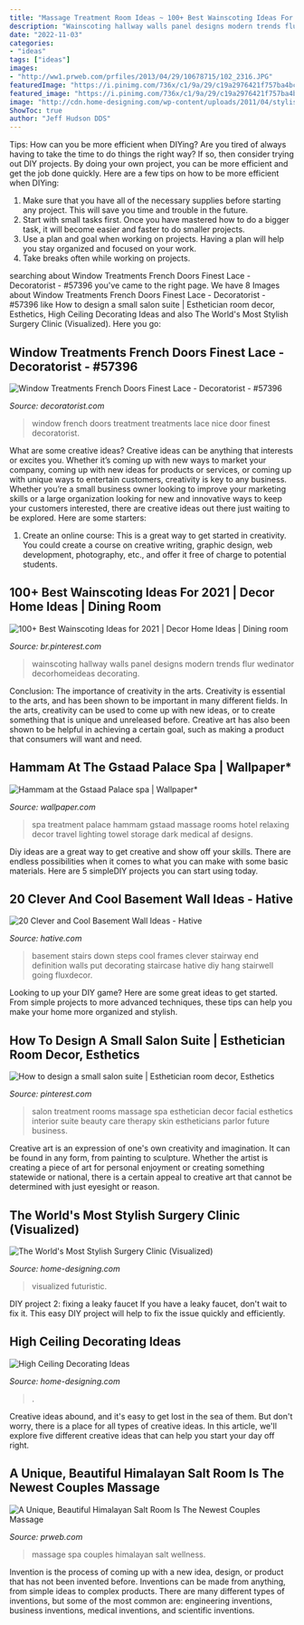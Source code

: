 ```yaml
---
title: "Massage Treatment Room Ideas ~ 100+ Best Wainscoting Ideas For 2021"
description: "Wainscoting hallway walls panel designs modern trends flur wedinator decorhomeideas decorating"
date: "2022-11-03"
categories:
- "ideas"
tags: ["ideas"]
images:
- "http://ww1.prweb.com/prfiles/2013/04/29/10678715/102_2316.JPG"
featuredImage: "https://i.pinimg.com/736x/c1/9a/29/c19a2976421f757ba4bcc54978d74559.jpg"
featured_image: "https://i.pinimg.com/736x/c1/9a/29/c19a2976421f757ba4bcc54978d74559.jpg"
image: "http://cdn.home-designing.com/wp-content/uploads/2011/04/stylish-consultation-room-interior.jpg"
ShowToc: true
author: "Jeff Hudson DDS"
---
```



Tips: How can you be more efficient when DIYing?
Are you tired of always having to take the time to do things the right way? If so, then consider trying out DIY projects. By doing your own project, you can be more efficient and get the job done quickly. Here are a few tips on how to be more efficient when DIYing: 
1. Make sure that you have all of the necessary supplies before starting any project. This will save you time and trouble in the future.
2. Start with small tasks first. Once you have mastered how to do a bigger task, it will become easier and faster to do smaller projects. 
3. Use a plan and goal when working on projects. Having a plan will help you stay organized and focused on your work. 
4. Take breaks often while working on projects.

	

		
searching about Window Treatments French Doors Finest Lace - Decoratorist - #57396 you've came to the right page. We have 8 Images about Window Treatments French Doors Finest Lace - Decoratorist - #57396 like How to design a small salon suite | Esthetician room decor, Esthetics, High Ceiling Decorating Ideas and also The World&#039;s Most Stylish Surgery Clinic (Visualized). Here you go:
		
    
## Window Treatments French Doors Finest Lace - Decoratorist - #57396

<img loading=lazy src="https://i1.wp.com/cdn.decoratorist.com/wp-content/uploads/window-treatments-french-doors-finest-lace-563550.jpg?fit=1440%2C1920&amp;ssl=1" onerror="this.onerror=null;this.src='https://tse3.mm.bing.net/th?id=OIP.I9b4lRphiZerkRnLPMjYSAHaJ4&amp;pid=15.1';" alt="Window Treatments French Doors Finest Lace - Decoratorist - #57396">

_Source: decoratorist.com_

>window french doors treatment treatments lace nice door finest decoratorist. 

	

What are some creative ideas?
Creative ideas can be anything that interests or excites you. Whether it’s coming up with new ways to market your company, coming up with new ideas for products or services, or coming up with unique ways to entertain customers, creativity is key to any business. Whether you’re a small business owner looking to improve your marketing skills or a large organization looking for new and innovative ways to keep your customers interested, there are creative ideas out there just waiting to be explored. Here are some starters: 
1) Create an online course: This is a great way to get started in creativity. You could create a course on creative writing, graphic design, web development, photography, etc., and offer it free of charge to potential students.

    
## 100+ Best Wainscoting Ideas For 2021 | Decor Home Ideas | Dining Room

<img loading=lazy src="https://i.pinimg.com/736x/c1/9a/29/c19a2976421f757ba4bcc54978d74559.jpg" onerror="this.onerror=null;this.src='https://tse1.mm.bing.net/th?id=OIP.gP0XPft3LTv_gKK4TkPBKQAAAA&amp;pid=15.1';" alt="100+ Best Wainscoting Ideas for 2021 | Decor Home Ideas | Dining room">

_Source: br.pinterest.com_

>wainscoting hallway walls panel designs modern trends flur wedinator decorhomeideas decorating. 

	

Conclusion: The importance of creativity in the arts.
Creativity is essential to the arts, and has been shown to be important in many different fields. In the arts, creativity can be used to come up with new ideas, or to create something that is unique and unreleased before. Creative art has also been shown to be helpful in achieving a certain goal, such as making a product that consumers will want and need.

    
## Hammam At The Gstaad Palace Spa | Wallpaper*

<img loading=lazy src="https://cdn.wallpaper.com/main/styles/fp_1540x944/s3/legacy/article/2596/206_Treatment_Room_af.jpg" onerror="this.onerror=null;this.src='https://tse2.mm.bing.net/th?id=OIP.XVA9x5itmx0guNWAj_x5bgHaEi&amp;pid=15.1';" alt="Hammam at the Gstaad Palace spa | Wallpaper*">

_Source: wallpaper.com_

>spa treatment palace hammam gstaad massage rooms hotel relaxing decor travel lighting towel storage dark medical af designs. 

	

Diy ideas are a great way to get creative and show off your skills. There are endless possibilities when it comes to what you can make with some basic materials. Here are 5 simpleDIY projects you can start using today.

    
## 20 Clever And Cool Basement Wall Ideas - Hative

<img loading=lazy src="http://hative.com/wp-content/uploads/2014/05/basement-wall-ideas/6-photo-wall-basement.jpg" onerror="this.onerror=null;this.src='https://tse1.mm.bing.net/th?id=OIP.ROvQT7L-4lhNAQJN3L0IpQHaLh&amp;pid=15.1';" alt="20 Clever and Cool Basement Wall Ideas - Hative">

_Source: hative.com_

>basement stairs down steps cool frames clever stairway end definition walls put decorating staircase hative diy hang stairwell going fluxdecor. 

	

Looking to up your DIY game? Here are some great ideas to get started. From simple projects to more advanced techniques, these tips can help you make your home more organized and stylish.

    
## How To Design A Small Salon Suite | Esthetician Room Decor, Esthetics

<img loading=lazy src="https://i.pinimg.com/736x/b7/e0/db/b7e0db98f7fe25dc481adf18ee8aff16.jpg" onerror="this.onerror=null;this.src='https://tse4.mm.bing.net/th?id=OIP.nHlXAIJEDkvvL02N9U6QawHaJ3&amp;pid=15.1';" alt="How to design a small salon suite | Esthetician room decor, Esthetics">

_Source: pinterest.com_

>salon treatment rooms massage spa esthetician decor facial esthetics interior suite beauty care therapy skin estheticians parlor future business. 

	

Creative art is an expression of one's own creativity and imagination. It can be found in any form, from painting to sculpture. Whether the artist is creating a piece of art for personal enjoyment or creating something statewide or national, there is a certain appeal to creative art that cannot be determined with just eyesight or reason.

    
## The World&#039;s Most Stylish Surgery Clinic (Visualized)

<img loading=lazy src="http://cdn.home-designing.com/wp-content/uploads/2011/04/stylish-consultation-room-interior.jpg" onerror="this.onerror=null;this.src='https://tse1.mm.bing.net/th?id=OIP.Vj7ZmtysH6QiTpPhPQGmVQHaFj&amp;pid=15.1';" alt="The World&#039;s Most Stylish Surgery Clinic (Visualized)">

_Source: home-designing.com_

>visualized futuristic. 

	

DIY project 2: fixing a leaky faucet
If you have a leaky faucet, don't wait to fix it. This easy DIY project will help to fix the issue quickly and efficiently.

    
## High Ceiling Decorating Ideas

<img loading=lazy src="http://cdn.home-designing.com/wp-content/uploads/2012/09/White-living-room-dining-furniture.jpeg" onerror="this.onerror=null;this.src='https://tse3.mm.bing.net/th?id=OIP.O5peLmzCWudLhDk0MlvexAHaLH&amp;pid=15.1';" alt="High Ceiling Decorating Ideas">

_Source: home-designing.com_

>. 

	

Creative ideas abound, and it's easy to get lost in the sea of them. But don't worry, there is a place for all types of creative ideas. In this article, we'll explore five different creative ideas that can help you start your day off right.

    
## A Unique, Beautiful Himalayan Salt Room Is The Newest Couples Massage

<img loading=lazy src="http://ww1.prweb.com/prfiles/2013/04/29/10678715/102_2316.JPG" onerror="this.onerror=null;this.src='https://tse2.mm.bing.net/th?id=OIP.ekX4a7SotOvDuvGuYsrdIAHaJ4&amp;pid=15.1';" alt="A Unique, Beautiful Himalayan Salt Room Is The Newest Couples Massage">

_Source: prweb.com_

>massage spa couples himalayan salt wellness. 

	

Invention is the process of coming up with a new idea, design, or product that has not been invented before. Inventions can be made from anything, from simple ideas to complex products. There are many different types of inventions, but some of the most common are: engineering inventions, business inventions, medical inventions, and scientific inventions.

